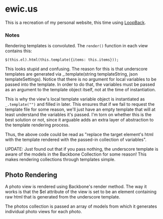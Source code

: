 # ewic.us

This is a recreation of my personal website, this time using [LoopBack](http://loopback.io).

### Notes

Rendering templates is convoluted.  The `render()` function in each view contains this:

```
$(this.el).html(this.template({items: this.items}));
```

This looks stupid and confusing.  The reason for this is that underscore templates are generated via _.template(string templateString, json templateSettings).  Notice that there is no argument for local variables to be passed into the template.  In order to do that, the variables must be passed as an argument to the template object itself, not at the time of instantiation.

This is why the view's local template variable object is instantiated as `_.template("")` and filled in later.  This ensures that if we fail to request the template file for some reason, we'll just have an empty template that will at least understand the variables it's passed.  I'm torn on whether this is the best solution or not, since it arguable adds an extra layer of abstraction to the template rendering process.

Thus, the above code could be read as "replace the target element's html with the template rendered with the passed-in collection of variables".

UPDATE: Just found out that if you pass nothing, the underscore template is aware of the models in the Backbone Collection for some reason!  This makes rendering collections through templates simple.

## Photo Rendering

A photo view is rendered using Backbone's render method.  The way it works is that the $el attribute of the view is set to be an element containing raw html that is generated from the underscore template.

The photos collection is passed an array of models from which it generates individual photo views for each photo.